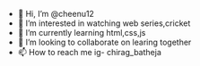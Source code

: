 - 👋 Hi, I’m @cheenu12
- 👀 I’m interested in watching web series,cricket
- 🌱 I’m currently learning html,css,js
- 💞️ I’m looking to collaborate on learing together
- 📫 How to reach me ig- chirag_batheja

<!---
cheenu12/cheenu12 is a ✨ special ✨ repository because its `README.md` (this file) appears on your GitHub profile.
You can click the Preview link to take a look at your changes.
--->

